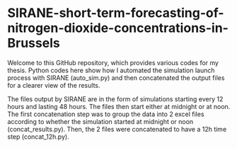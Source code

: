 # SIRANE-short-term-forecasting-of-nitrogen-dioxide-concentrations-in-Brussels

Welcome to this GitHub repository, which provides various codes for my thesis. Python codes here show how I automated the simulation launch process with SIRANE (auto_sim.py) and then concatenated the output files for a clearer view of the results.

The files output by SIRANE are in the form of simulations starting every 12 hours and lasting 48 hours. The files then start either at midnight or at noon. The first concatenation step was to group the data into 2 excel files according to whether the simulation started at midnight or noon (concat_results.py). Then, the 2 files were concatenated to have a 12h time step (concat_12h.py).
